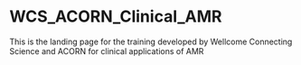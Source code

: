 # WCS_ACORN_Clinical_AMR
This is the landing page for the training developed by Wellcome Connecting Science and ACORN for clinical applications of AMR
